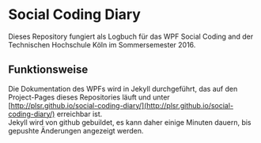 # Social Coding Diary
Dieses Repository fungiert als Logbuch für das WPF Social Coding and der Technischen Hochschule Köln im Sommersemester 2016.

## Funktionsweise
Die Dokumentation des WPFs wird in Jekyll durchgeführt, das auf den Project-Pages dieses Repositories läuft und unter [http://plsr.github.io/social-coding-diary/](http://plsr.github.io/social-coding-diary/) erreichbar ist.  
Jekyll wird von github gebuildet, es kann daher einige Minuten dauern, bis gepushte Änderungen angezeigt werden.
